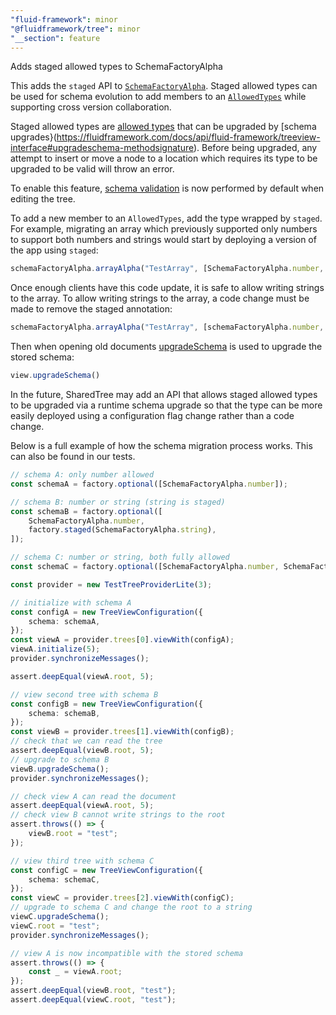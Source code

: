 ```yaml
---
"fluid-framework": minor
"@fluidframework/tree": minor
"__section": feature
---
```

Adds staged allowed types to SchemaFactoryAlpha

This adds the `staged` API to [`SchemaFactoryAlpha`](https://fluidframework.com/docs/api/fluid-framework/schemafactoryalpha-class).
Staged allowed types can be used for schema evolution to add members to an [`AllowedTypes`](https://fluidframework.com/docs/api/fluid-framework/allowedtypes-typealias) while supporting cross version collaboration.

Staged allowed types are [allowed types](https://fluidframework.com/docs/api/fluid-framework/allowedtypes-typealias) that can be upgraded by [schema upgrades}(https://fluidframework.com/docs/api/fluid-framework/treeview-interface#upgradeschema-methodsignature).
Before being upgraded, any attempt to insert or move a node to a location which requires its type to be upgraded to be valid will throw an error.

To enable this feature, [schema validation](https://fluidframework.com/docs/api/fluid-framework/treeviewconfiguration-class#enableschemavalidation-property) is now performed by default when editing the tree.

To add a new member to an `AllowedTypes`, add the type wrapped by `staged`.
For example, migrating an array which previously supported only numbers to support both numbers and strings would start by deploying a version of the app using `staged`:
```typescript
schemaFactoryAlpha.arrayAlpha("TestArray", [SchemaFactoryAlpha.number, SchemaFactoryAlpha.staged(SchemaFactoryAlpha.string)]);
```

Once enough clients have this code update, it is safe to allow writing strings to the array.
To allow writing strings to the array, a code change must be made to remove the staged annotation:
```typescript
schemaFactoryAlpha.arrayAlpha("TestArray", [schemaFactoryAlpha.number, schemaFactoryAlpha.string]);
```

Then when opening old documents [upgradeSchema](https://fluidframework.com/docs/api/fluid-framework/treeview-interface#upgradeschema-methodsignature) is used to upgrade the stored schema:
```typescript
view.upgradeSchema()
```

In the future, SharedTree may add an API that allows staged allowed types to be upgraded via a runtime schema upgrade so that the type can be more easily deployed using a configuration flag change rather than a code change.

Below is a full example of how the schema migration process works. This can also be found in our tests.

```typescript
// schema A: only number allowed
const schemaA = factory.optional([SchemaFactoryAlpha.number]);

// schema B: number or string (string is staged)
const schemaB = factory.optional([
	SchemaFactoryAlpha.number,
	factory.staged(SchemaFactoryAlpha.string),
]);

// schema C: number or string, both fully allowed
const schemaC = factory.optional([SchemaFactoryAlpha.number, SchemaFactoryAlpha.string]);

const provider = new TestTreeProviderLite(3);

// initialize with schema A
const configA = new TreeViewConfiguration({
	schema: schemaA,
});
const viewA = provider.trees[0].viewWith(configA);
viewA.initialize(5);
provider.synchronizeMessages();

assert.deepEqual(viewA.root, 5);

// view second tree with schema B
const configB = new TreeViewConfiguration({
	schema: schemaB,
});
const viewB = provider.trees[1].viewWith(configB);
// check that we can read the tree
assert.deepEqual(viewB.root, 5);
// upgrade to schema B
viewB.upgradeSchema();
provider.synchronizeMessages();

// check view A can read the document
assert.deepEqual(viewA.root, 5);
// check view B cannot write strings to the root
assert.throws(() => {
	viewB.root = "test";
});

// view third tree with schema C
const configC = new TreeViewConfiguration({
	schema: schemaC,
});
const viewC = provider.trees[2].viewWith(configC);
// upgrade to schema C and change the root to a string
viewC.upgradeSchema();
viewC.root = "test";
provider.synchronizeMessages();

// view A is now incompatible with the stored schema
assert.throws(() => {
	const _ = viewA.root;
});
assert.deepEqual(viewB.root, "test");
assert.deepEqual(viewC.root, "test");
```
